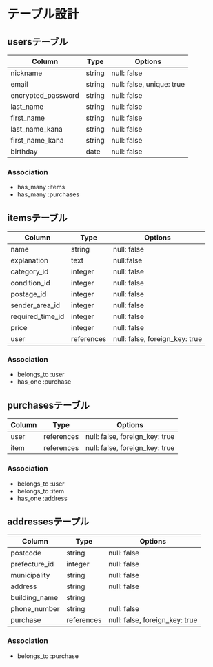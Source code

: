 # テーブル設計

## usersテーブル

| Column | Type | Options |
| --------------- | ------- | ----------- |
| nickname | string | null: false |
| email | string | null: false, unique: true |
| encrypted_password | string | null: false |
| last_name | string | null: false |
| first_name | string | null: false |
| last_name_kana | string | null: false |
| first_name_kana | string | null: false |
| birthday | date  | null: false |


### Association  
- has_many :items
- has_many :purchases  

## itemsテーブル

| Column | Type | Options |
| --------------- | ------- | ----------- |
| name | string | null: false |
| explanation | text | null:false |
| category_id | integer | null: false |
| condition_id | integer | null: false |
| postage_id | integer | null: false |
| sender_area_id | integer | null: false |
| required_time_id | integer | null: false |
| price | integer | null: false |
| user | references | null: false, foreign_key: true |

### Association
- belongs_to :user
- has_one :purchase

## purchasesテーブル
| Column | Type | Options |
| ---- | ------- | ----------- |
| user | references | null: false, foreign_key: true |
| item | references | null: false, foreign_key: true |

### Association
- belongs_to :user
- belongs_to :item
- has_one :address

## addressesテープル
| Column | Type | Options |
| --------------- | ------- | ----------- |
| postcode | string | null: false |
| prefecture_id | integer | null: false |
| municipality | string | null: false |
| address | string | null: false |
| building_name | string |  |
| phone_number | string | null: false |
| purchase | references | null: false, foreign_key: true |

### Association
- belongs_to :purchase